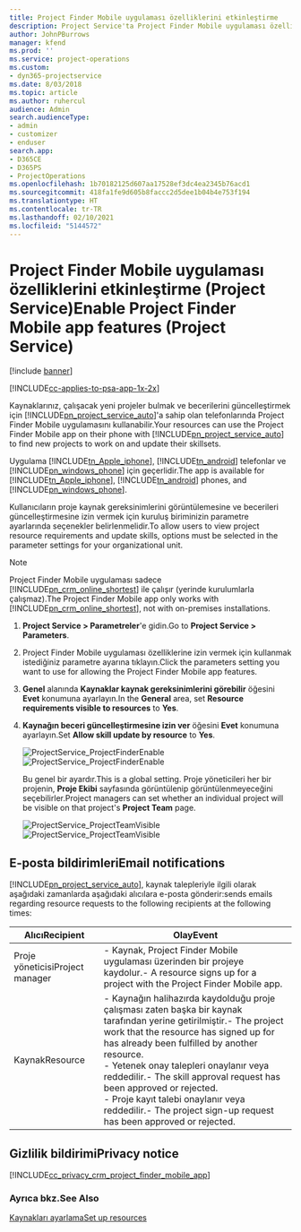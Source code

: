 ```yaml
---
title: Project Finder Mobile uygulaması özelliklerini etkinleştirme
description: Project Service'ta Project Finder Mobile uygulaması özelliklerini etkinleştirme
author: JohnPBurrows
manager: kfend
ms.prod: ''
ms.service: project-operations
ms.custom:
- dyn365-projectservice
ms.date: 8/03/2018
ms.topic: article
ms.author: ruhercul
audience: Admin
search.audienceType:
- admin
- customizer
- enduser
search.app:
- D365CE
- D365PS
- ProjectOperations
ms.openlocfilehash: 1b70182125d607aa17528ef3dc4ea2345b76acd1
ms.sourcegitcommit: 418fa1fe9d605b8faccc2d5dee1b04b4e753f194
ms.translationtype: HT
ms.contentlocale: tr-TR
ms.lasthandoff: 02/10/2021
ms.locfileid: "5144572"
---
```

# <a name="enable-project-finder-mobile-app-features-project-service"></a><span data-ttu-id="84d2a-103">Project Finder Mobile uygulaması özelliklerini etkinleştirme (Project Service)</span><span class="sxs-lookup"><span data-stu-id="84d2a-103">Enable Project Finder Mobile app features (Project Service)</span></span>

[!include [banner](../includes/psa-now-project-operations.md)]

[!INCLUDE[cc-applies-to-psa-app-1x-2x](../includes/cc-applies-to-psa-app-1x-2x.md)]

<span data-ttu-id="84d2a-104">Kaynaklarınız, çalışacak yeni projeler bulmak ve becerilerini güncelleştirmek için [!INCLUDE[pn_project_service_auto](../includes/pn-project-service-auto.md)]'a sahip olan telefonlarında Project Finder Mobile uygulamasını kullanabilir.</span><span class="sxs-lookup"><span data-stu-id="84d2a-104">Your resources can use the Project Finder Mobile app on their phone with [!INCLUDE[pn_project_service_auto](../includes/pn-project-service-auto.md)] to find new projects to work on and update their skillsets.</span></span>  
  
 <span data-ttu-id="84d2a-105">Uygulama [!INCLUDE[tn_Apple_iphone](../includes/tn-apple-iphone.md)], [!INCLUDE[tn_android](../includes/tn-android.md)] telefonlar ve [!INCLUDE[pn_windows_phone](../includes/pn-windows-phone.md)] için geçerlidir.</span><span class="sxs-lookup"><span data-stu-id="84d2a-105">The app is available for [!INCLUDE[tn_Apple_iphone](../includes/tn-apple-iphone.md)], [!INCLUDE[tn_android](../includes/tn-android.md)] phones, and [!INCLUDE[pn_windows_phone](../includes/pn-windows-phone.md)].</span></span>  
    
 <span data-ttu-id="84d2a-106">Kullanıcıların proje kaynak gereksinimlerini görüntülemesine ve becerileri güncelleştirmesine izin vermek için kuruluş biriminizin parametre ayarlarında seçenekler belirlenmelidir.</span><span class="sxs-lookup"><span data-stu-id="84d2a-106">To allow users to view project resource requirements and update skills, options must be selected in the parameter settings for your organizational unit.</span></span>
  
> [!NOTE]
>  <span data-ttu-id="84d2a-107">Project Finder Mobile uygulaması sadece [!INCLUDE[pn_crm_online_shortest](../includes/pn-crm-online-shortest.md)] ile çalışır (yerinde kurulumlarla çalışmaz).</span><span class="sxs-lookup"><span data-stu-id="84d2a-107">The Project Finder Mobile app only works with [!INCLUDE[pn_crm_online_shortest](../includes/pn-crm-online-shortest.md)], not with on-premises installations.</span></span>  
  
1. <span data-ttu-id="84d2a-108">**Project Service > Parametreler**'e gidin.</span><span class="sxs-lookup"><span data-stu-id="84d2a-108">Go to **Project Service > Parameters**.</span></span>  
  
2. <span data-ttu-id="84d2a-109">Project Finder Mobile uygulaması özelliklerine izin vermek için kullanmak istediğiniz parametre ayarına tıklayın.</span><span class="sxs-lookup"><span data-stu-id="84d2a-109">Click the parameters setting you want to use for allowing the Project Finder Mobile app features.</span></span>  
  
3. <span data-ttu-id="84d2a-110">**Genel** alanında **Kaynaklar kaynak gereksinimlerini görebilir** öğesini **Evet** konumuna ayarlayın.</span><span class="sxs-lookup"><span data-stu-id="84d2a-110">In the **General** area, set **Resource requirements visible to resources** to **Yes**.</span></span>  
  
4. <span data-ttu-id="84d2a-111">**Kaynağın beceri güncelleştirmesine izin ver** öğesini **Evet** konumuna ayarlayın.</span><span class="sxs-lookup"><span data-stu-id="84d2a-111">Set **Allow skill update by resource** to **Yes**.</span></span>  
  
   <span data-ttu-id="84d2a-112">![ProjectService_ProjectFinderEnable](../psa/media/project-service-project-finder-enable.png "ProjectService_ProjectFinderEnable")</span><span class="sxs-lookup"><span data-stu-id="84d2a-112">![ProjectService_ProjectFinderEnable](../psa/media/project-service-project-finder-enable.png "ProjectService_ProjectFinderEnable")</span></span>  
  
   <span data-ttu-id="84d2a-113">Bu genel bir ayardır.</span><span class="sxs-lookup"><span data-stu-id="84d2a-113">This is a global setting.</span></span> <span data-ttu-id="84d2a-114">Proje yöneticileri her bir projenin, **Proje Ekibi** sayfasında görüntülenip görüntülenmeyeceğini seçebilirler.</span><span class="sxs-lookup"><span data-stu-id="84d2a-114">Project managers can set whether an individual project will be visible on that project's **Project Team** page.</span></span>  
  
   <span data-ttu-id="84d2a-115">![ProjectService_ProjectTeamVisible](../psa/media/project-service-project-team-visible.png "ProjectService_ProjectTeamVisible")</span><span class="sxs-lookup"><span data-stu-id="84d2a-115">![ProjectService_ProjectTeamVisible](../psa/media/project-service-project-team-visible.png "ProjectService_ProjectTeamVisible")</span></span>  
  
## <a name="email-notifications"></a><span data-ttu-id="84d2a-116">E-posta bildirimleri</span><span class="sxs-lookup"><span data-stu-id="84d2a-116">Email notifications</span></span>  
 [!INCLUDE[pn_project_service_auto](../includes/pn-project-service-auto.md)]<span data-ttu-id="84d2a-117">, kaynak talepleriyle ilgili olarak aşağıdaki zamanlarda aşağıdaki alıcılara e-posta gönderir:</span><span class="sxs-lookup"><span data-stu-id="84d2a-117">sends emails regarding resource requests to the following recipients at the following times:</span></span>  
  
|<span data-ttu-id="84d2a-118">Alıcı</span><span class="sxs-lookup"><span data-stu-id="84d2a-118">Recipient</span></span>|<span data-ttu-id="84d2a-119">Olay</span><span class="sxs-lookup"><span data-stu-id="84d2a-119">Event</span></span>|  
|---------------|-----------|  
|<span data-ttu-id="84d2a-120">Proje yöneticisi</span><span class="sxs-lookup"><span data-stu-id="84d2a-120">Project manager</span></span>|<span data-ttu-id="84d2a-121">- Kaynak, Project Finder Mobile uygulaması üzerinden bir projeye kaydolur.</span><span class="sxs-lookup"><span data-stu-id="84d2a-121">- A resource signs up for a project with the Project Finder Mobile app.</span></span>|  
|<span data-ttu-id="84d2a-122">Kaynak</span><span class="sxs-lookup"><span data-stu-id="84d2a-122">Resource</span></span>|<span data-ttu-id="84d2a-123">- Kaynağın halihazırda kaydolduğu proje çalışması zaten başka bir kaynak tarafından yerine getirilmiştir.</span><span class="sxs-lookup"><span data-stu-id="84d2a-123">- The project work that the resource has signed up for has already been fulfilled by another resource.</span></span><br /><span data-ttu-id="84d2a-124">- Yetenek onay talepleri onaylanır veya reddedilir.</span><span class="sxs-lookup"><span data-stu-id="84d2a-124">- The skill approval request has been approved or rejected.</span></span><br /><span data-ttu-id="84d2a-125">- Proje kayıt talebi onaylanır veya reddedilir.</span><span class="sxs-lookup"><span data-stu-id="84d2a-125">- The project sign-up request has been approved or rejected.</span></span>|  
  
## <a name="privacy-notice"></a><span data-ttu-id="84d2a-126">Gizlilik bildirimi</span><span class="sxs-lookup"><span data-stu-id="84d2a-126">Privacy notice</span></span>  
 [!INCLUDE[cc_privacy_crm_project_finder_mobile_app](../includes/cc-privacy-crm-project-finder-mobile-app.md)]  
  
### <a name="see-also"></a><span data-ttu-id="84d2a-127">Ayrıca bkz.</span><span class="sxs-lookup"><span data-stu-id="84d2a-127">See Also</span></span>  
 [<span data-ttu-id="84d2a-128">Kaynakları ayarlama</span><span class="sxs-lookup"><span data-stu-id="84d2a-128">Set up resources</span></span>](../psa/set-up-resources.md)
